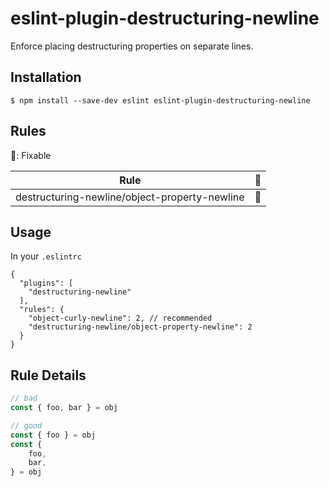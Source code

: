 # eslint-plugin-destructuring-newline
Enforce placing destructuring properties on separate lines.

## Installation
```
$ npm install --save-dev eslint eslint-plugin-destructuring-newline
```

## Rules
🔧: Fixable

| Rule                                          | 🔧 |
| --------------------------------------------- | --------- |
| destructuring-newline/object-property-newline | 🔧         |

## Usage
In your `.eslintrc`
```
{
  "plugins": [
    "destructuring-newline"
  ],
  "rules": {
    "object-curly-newline": 2, // recommended
    "destructuring-newline/object-property-newline": 2
  }
}
```

## Rule Details
```js
// bad
const { foo, bar } = obj

// good
const { foo } = obj
const {
    foo,
    bar,
} = obj
```
